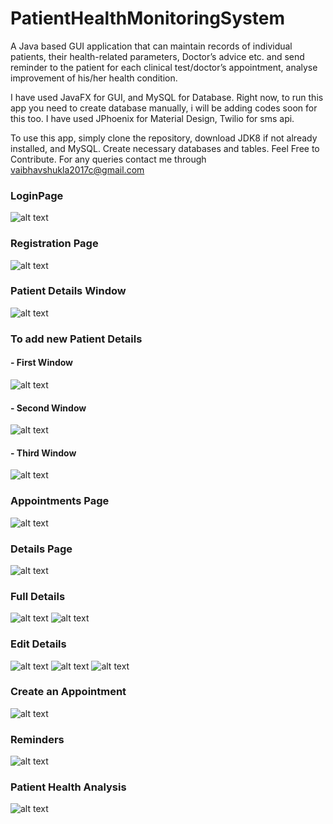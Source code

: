 # PatientHealthMonitoringSystem
A Java based GUI application that can maintain records of individual patients, their health-related
parameters, Doctor’s advice etc. and send reminder to the patient for each clinical test/doctor’s
appointment, analyse improvement of his/her health condition.

I have used JavaFX for GUI, and MySQL for Database.
Right now, to run this app you need to create database manually, i will be adding codes soon for this too.
I have used JPhoenix for Material Design, Twilio for sms api.

To use this app, simply clone the repository, download JDK8 if not already installed, and MySQL. Create necessary databases and tables. 
Feel Free to Contribute.
For any queries contact me through 
vaibhavshukla2017c@gmail.com

### LoginPage
![alt text](https://github.com/ukbaranwal/Phms/Screenshots/Screenshot%202019-05-11%20at%202.20.03%20PM.png)

### Registration Page
![alt text](https://github.com/ukbaranwal/Phms/Screenshots/Screenshot%202019-05-11%20at%202.43.00%20PM.png)

### Patient Details Window
![alt text](https://github.com/ukbaranwal/Phms/Screenshots/Screenshot%202019-05-11%20at%202.24.41%20PM.png)

### To add new Patient Details
#### - First Window
![alt text](https://github.com/lksh97/Phms/Screenshots/Screenshot%202019-05-11%20at%202.42.26%20PM.png)

#### - Second Window
![alt text](https://github.com/lksh97/Phms/Screenshots/Screenshot%202019-05-11%20at%202.29.57%20PM.png)

#### - Third Window 
![alt text](https://github.com/lksh97/Phms/Screenshots/Screenshot%202019-05-11%20at%202.30.20%20PM.png)

### Appointments Page
![alt text](https://github.com/lksh97/Phms/Screenshots/Screenshot%202019-05-11%20at%202.42.35%20PM.png)

### Details Page
![alt text](https://github.com/lksh97/Phms/Screenshots/Screenshot%202019-05-11%20at%202.35.25%20PM.png)

### Full Details
![alt text](https://github.com/lksh97/Phms/Screenshots/Screenshot%202019-05-11%20at%202.34.43%20PM.png)
![alt text](https://github.com/lksh97/Phms/Screenshots/Screenshot%202019-05-11%20at%202.34.05%20PM.png)

### Edit Details
![alt text](https://github.com/lksh97/Phms/Screenshots/Screenshot%202019-05-11%20at%202.34.43%20PM.png)
![alt text](https://github.com/lksh97/Phms/Screenshots/Screenshot%202019-05-11%20at%202.34.56%20PM.png)
![alt text](https://github.com/lksh97/Phms/Screenshots/Screenshot%202019-05-11%20at%202.35.01%20PM.png)

### Create an Appointment
![alt text](https://github.com/lksh97/Phms/Screenshots/Screenshot%202019-05-11%20at%202.35.20%20PM.png)

### Reminders
![alt text](https://github.com/lksh97/Phms/Screenshots/Screenshot%202019-05-11%20at%202.32.20%20PM.png)

### Patient Health Analysis
![alt text](https://github.com/lksh97/Phms/Screenshots/Screenshot%202019-05-11%20at%202.35.28%20PM.png)
